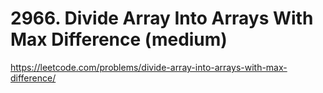 # 2966. Divide Array Into Arrays With Max Difference (medium)

https://leetcode.com/problems/divide-array-into-arrays-with-max-difference/
